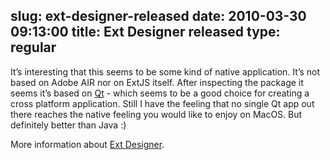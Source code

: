 slug: ext-designer-released
date: 2010-03-30 09:13:00
title: Ext Designer released
type: regular
---

It’s interesting that this seems to be some kind of native application. It’s not based on Adobe AIR nor on ExtJS itself. After inspecting the package it seems it’s based on [Qt](http://qt.nokia.com/products) - which seems to be a good choice for creating a cross platform application. Still I have the feeling that no single Qt app out there reaches the native feeling you would like to enjoy on MacOS. But definitely better than Java :)

 More information about [Ext Designer](http://www.extjs.com/products/designer/).
